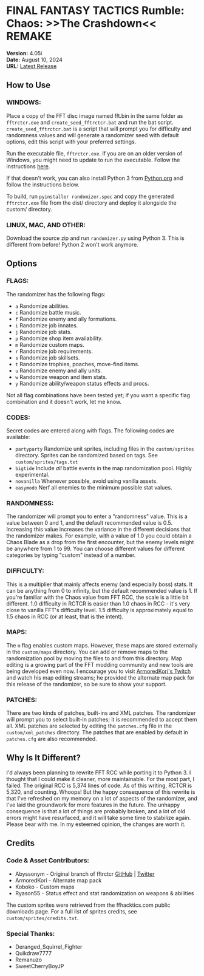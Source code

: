 # FINAL FANTASY TACTICS Rumble: Chaos: >>The Crashdown<< REMAKE

**Version:** 4.05i  
**Date:** August 10, 2024  
**URL:** [Latest Release](https://github.com/invadermonks/fftrctcr/releases/latest)

## How to Use

### WINDOWS:

Place a copy of the FFT disc image named fft.bin in the same folder as `fftrctcr.exe` and `create_seed_fftrctcr.bat` and run the bat script. `create_seed_fftrctcr.bat` is a script that will prompt you for difficulty and randomness values and will generate a randomizer seed with default options, edit this script with your preferred settings.

Run the executable file, `fftrctcr.exe`. If you are on an older version of Windows, you might need to update to run the executable. Follow the instructions [here](https://support.microsoft.com/en-us/help/2999226/update-for-universal-c-runtime-in-windows).

If that doesn't work, you can also install Python 3 from [Python.org](https://www.python.org/downloads/windows/) and follow the instructions below.

To build, run `pyinstaller randomizer.spec` and copy the generated `fftrctcr.exe` file from the dist/ directory and deploy it alongside the custom/ directory.

### LINUX, MAC, AND OTHER:

Download the source zip and run `randomizer.py` using Python 3. This is different from before! Python 2 won't work anymore.

## Options

### FLAGS:

The randomizer has the following flags:

- `a` Randomize abilities.
- `c` Randomize battle music.
- `f` Randomize enemy and ally formations.
- `i` Randomize job innates.
- `j` Randomize job stats.
- `p` Randomize shop item availability.
- `m` Randomize custom maps.
- `r` Randomize job requirements.
- `s` Randomize job skillsets.
- `t` Randomize trophies, poaches, move-find items.
- `u` Randomize enemy and ally units.
- `w` Randomize weapon and item stats.
- `y` Randomize ability/weapon status effects and procs.

Not all flag combinations have been tested yet; if you want a specific flag combination and it doesn't work, let me know.

### CODES:

Secret codes are entered along with flags. The following codes are available:

- `partyparty` Randomize unit sprites, including files in the `custom/sprites` directory. Sprites can be randomized based on tags. See `custom/sprites/tags.txt`
- `bigtide` Include _all_ battle events in the map randomization pool. Highly experimental.
- `novanilla` Whenever possible, avoid using vanilla assets.
- `easymodo` Nerf all enemies to the minimum possible stat values.

### RANDOMNESS:

The randomizer will prompt you to enter a "randomness" value. This is a value between 0 and 1, and the default recommended value is 0.5. Increasing this value increases the variance in the different decisions that the randomizer makes. For example, with a value of 1.0 you could obtain a Chaos Blade as a drop from the first encounter, but the enemy levels might be anywhere from 1 to 99. You can choose different values for different categories by typing "custom" instead of a number.

### DIFFICULTY:

This is a multiplier that mainly affects enemy (and especially boss) stats. It can be anything from 0 to infinity, but the default recommended value is 1. If you're familiar with the Chaos value from FFT RCC, the scale is a little bit different. 1.0 difficulty in RCTCR is easier than 1.0 chaos in RCC - it's very close to vanilla FFT's difficulty level. 1.5 difficulty is approximately equal to 1.5 chaos in RCC (or at least, that is the intent).

### MAPS:

The `m` flag enables custom maps. However, these maps are stored externally in the `custom/maps` directory. You can add or remove maps to the randomization pool by moving the files to and from this directory. Map editing is a growing part of the FFT modding community and new tools are being developed even now. I encourage you to visit [ArmoredKori's Twitch](https://www.twitch.tv/armoredkori) and watch his map editing streams; he provided the alternate map pack for this release of the randomizer, so be sure to show your support.

### PATCHES:

There are two kinds of patches, built-ins and XML patches. The randomizer will prompt you to select built-in patches; it is recommended to accept them all. XML patches are selected by editing the `patches.cfg` file in the `custom/xml_patches` directory. The patches that are enabled by default in `patches.cfg` are also recommended.

## Why Is It Different?

I'd always been planning to rewrite FFT RCC while porting it to Python 3. I thought that I could make it cleaner, more maintainable. For the most part, I failed. The original RCC is 5,374 lines of code. As of this writing, RCTCR is 5,320, and counting. Whoops! But the happy consequence of this rewrite is that I've refreshed on my memory on a lot of aspects of the randomizer, and I've laid the groundwork for more features in the future. The unhappy consequence is that a lot of things are probably broken, and a lot of old errors might have resurfaced, and it will take some time to stabilize again. Please bear with me. In my esteemed opinion, the changes are worth it.

## Credits

### Code & Asset Contributors:

- Abyssonym - Original branch of fftrctcr [GitHub](https://github.com/abyssonym/fftrctcr) | [Twitter](https://twitter.com/abyssonym)
- ArmoredKori - Alternate map pack
- Koboko - Custom maps
- Ryason55 - Status effect and stat randomization on weapons & abilities

The custom sprites were retrieved from the ffhacktics.com public downloads page. For a full list of sprites credits, see `custom/sprites/credits.txt`.

### Special Thanks:

- Deranged_Squirrel_Fighter
- Quikdraw7777
- Remanuzo
- SweetCherryBoyJP
